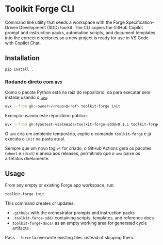 # Toolkit Forge CLI

Command line utility that seeds a workspace with the Forge Specification-Driven Development (SDD) toolkit. The CLI copies the GitHub Copilot prompt and instruction packs, automation scripts, and document templates into the correct directories so a new project is ready for use in VS Code with Copilot Chat.

## Installation

```bash
pip install .
```

### Rodando direto com `uvx`

Como o pacote Python está na raiz do repositório, dá para executar sem instalar usando o
[`uvx`](https://docs.astral.sh/uv/guides/tools/#running-tools-with-uvx):

```bash
uvx --from gh:<owner>/<repo>@<ref> toolkit-forge init
```

Exemplo usando este repositório público:

```bash
uvx --from gh:4youtest-vsalmeida/toolkit-forge-sdd@v0.1.1 toolkit-forge init
```

O `uvx` cria um ambiente temporário, expõe o comando `toolkit-forge` e já executa o `init` na pasta atual.

Sempre que um novo tag `v*` for criado, o GitHub Actions gera os pacotes (`wheel` e `sdist`) e anexa aos releases, permitindo que o `uvx` baixe os artefatos diretamente.

## Usage

From any empty or existing Forge app workspace, run:

```bash
toolkit-forge init
```

This command creates or updates:

- `.github/` with the orchestrator prompts and instruction packs
- `.toolkit-forge-sdd/` containing scripts, templates, and reference docs
- `toolkit-forge-docs/` as an empty working area for generated cycle artifacts

Pass `--force` to overwrite existing files instead of skipping them.
